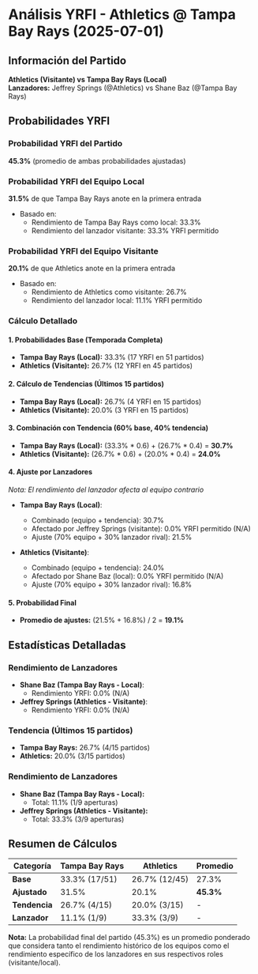 # Análisis YRFI - Athletics @ Tampa Bay Rays (2025-07-01)

## Información del Partido
**Athletics (Visitante) vs Tampa Bay Rays (Local)**  
**Lanzadores:** Jeffrey Springs (@Athletics) vs Shane Baz (@Tampa Bay Rays)

## Probabilidades YRFI

### Probabilidad YRFI del Partido
**45.3%** (promedio de ambas probabilidades ajustadas)

### Probabilidad YRFI del Equipo Local
**31.5%** de que Tampa Bay Rays anote en la primera entrada
- Basado en:
  - Rendimiento de Tampa Bay Rays como local: 33.3%
  - Rendimiento del lanzador visitante: 33.3% YRFI permitido

### Probabilidad YRFI del Equipo Visitante
**20.1%** de que Athletics anote en la primera entrada
- Basado en:
  - Rendimiento de Athletics como visitante: 26.7%
  - Rendimiento del lanzador local: 11.1% YRFI permitido

### Cálculo Detallado

#### 1. Probabilidades Base (Temporada Completa)
- **Tampa Bay Rays (Local):** 33.3% (17 YRFI en 51 partidos)
- **Athletics (Visitante):** 26.7% (12 YRFI en 45 partidos)

#### 2. Cálculo de Tendencias (Últimos 15 partidos)
- **Tampa Bay Rays (Local):** 26.7% (4 YRFI en 15 partidos)
- **Athletics (Visitante):** 20.0% (3 YRFI en 15 partidos)

#### 3. Combinación con Tendencia (60% base, 40% tendencia)
- **Tampa Bay Rays (Local):** (33.3% * 0.6) + (26.7% * 0.4) = **30.7%**
- **Athletics (Visitante):** (26.7% * 0.6) + (20.0% * 0.4) = **24.0%**

#### 4. Ajuste por Lanzadores
*Nota: El rendimiento del lanzador afecta al equipo contrario*

- **Tampa Bay Rays (Local)**:
  - Combinado (equipo + tendencia): 30.7%
  - Afectado por Jeffrey Springs (visitante): 0.0% YRFI permitido (N/A)
  - Ajuste (70% equipo + 30% lanzador rival): 21.5%

- **Athletics (Visitante)**:
  - Combinado (equipo + tendencia): 24.0%
  - Afectado por Shane Baz (local): 0.0% YRFI permitido (N/A)
  - Ajuste (70% equipo + 30% lanzador rival): 16.8%

#### 5. Probabilidad Final
- **Promedio de ajustes:** (21.5% + 16.8%) / 2 = **19.1%**

## Estadísticas Detalladas


### Rendimiento de Lanzadores
- **Shane Baz (Tampa Bay Rays - Local)**:
  - Rendimiento YRFI: 0.0% (N/A)
- **Jeffrey Springs (Athletics - Visitante)**:
  - Rendimiento YRFI: 0.0% (N/A)
### Tendencia (Últimos 15 partidos)
- **Tampa Bay Rays:** 26.7% (4/15 partidos)
- **Athletics:** 20.0% (3/15 partidos)

### Rendimiento de Lanzadores
- **Shane Baz (Tampa Bay Rays - Local):**
  - Total: 11.1% (1/9 aperturas)
- **Jeffrey Springs (Athletics - Visitante):**
  - Total: 33.3% (3/9 aperturas)

## Resumen de Cálculos
| Categoría | Tampa Bay Rays       | Athletics            | Promedio |
|-----------|----------------------|----------------------|----------|
| **Base** | 33.3% (17/51) | 26.7% (12/45) | 27.3% |
| **Ajustado** | 31.5% | 20.1% | **45.3%** |
| **Tendencia** | 26.7% (4/15) | 20.0% (3/15) | - |
| **Lanzador** | 11.1% (1/9) | 33.3% (3/9) | - |

**Nota:** La probabilidad final del partido (45.3%) es un promedio ponderado que considera tanto el rendimiento histórico de los equipos como el rendimiento específico de los lanzadores en sus respectivos roles (visitante/local).